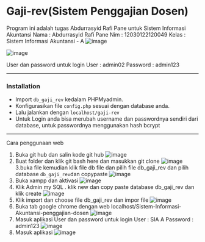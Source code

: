 # Gaji-rev(Sistem Penggajian Dosen)

Program ini adalah tugas Abdurrasyid Rafi Pane untuk Sistem Informasi Akuntansi
Nama	: Abdurrasyid Rafi Pane
Nim		: 12030122120049
Kelas	: Sistem Informasi Akuntansi - A
![image](https://github.com/AbdurrasyidRafiPane/Sistem-Informasi-Akuntansi-penggajian-dosen/assets/151999781/af5f8953-4ece-4ab0-8dda-cbf9bfba63f8)




![image](https://github.com/AbdurrasyidRafiPane/Sistem-Informasi-Akuntansi-penggajian-dosen/assets/151999781/0b4259e3-8a09-48e1-bbc0-d98dbb8c4397)

User dan password untuk login
User : admin02
Password : admin123

---
### Installation

- Import `db_gaji_rev` kedalam PHPMyadmin.
- Konfigurasikan file `config.php` sesuai dengan database anda.
- Lalu jalankan dengan `localhost/gaji-rev`
- Untuk Login anda bisa merubah username dan passwordnya sendiri dari database, untuk passwordnya menggunakan hash bcrypt
---
Cara penggunaan web
1.	Buka git hub dan salin kode git hub
![image](https://github.com/AbdurrasyidRafiPane/Sistem-Informasi-Akuntansi-penggajian-dosen/assets/151999781/6842a5d3-2f45-4a05-8c63-97ce01e0bb53)
2.	Buat folder dan klik git bash here dan masukkan git clone 
![image](https://github.com/AbdurrasyidRafiPane/Sistem-Informasi-Akuntansi-penggajian-dosen/assets/151999781/da8597e2-a7fa-469e-b00b-f63fe6b4b796)
3.buka file kemudian klik file db file dan pilih file db_gaji_rev dan pilih database `db_gaji_rev`dan copypaste
![image](https://github.com/AbdurrasyidRafiPane/Sistem-Informasi-Akuntansi-penggajian-dosen/assets/151999781/91c36098-dffc-475d-bcc5-100021ac09c2)
4.	Buka xampp dan aktivasi
![image](https://github.com/AbdurrasyidRafiPane/Sistem-Informasi-Akuntansi-penggajian-dosen/assets/151999781/651cfd54-2fb7-4a5f-893a-952c82ec89c8)
5. Klik Admin my SQL . klik new dan copy paste database db_gaji_rev dan klik create
![image](https://github.com/AbdurrasyidRafiPane/Sistem-Informasi-Akuntansi-penggajian-dosen/assets/151999781/084416b3-5ac8-49eb-a757-d4f876222760)
6. Klik import dan choose file db_gaji_rev dan impor file
![image](https://github.com/AbdurrasyidRafiPane/Sistem-Informasi-Akuntansi-penggajian-dosen/assets/151999781/44d53e35-086f-4779-b4c0-c1e47f3c4049)
7. Buka tab google chrome dengan web localhost/Sistem-Informasi-Akuntansi-penggajian-dosen
![image](https://github.com/AbdurrasyidRafiPane/Sistem-Informasi-Akuntansi-penggajian-dosen/assets/151999781/ca35b78c-9235-470d-a1bd-1d5ba3518acf)
8. Masuk aplikasi User dan password untuk login User : SIA A Password : admin123
![image](https://github.com/AbdurrasyidRafiPane/Sistem-Informasi-Akuntansi-penggajian-dosen/assets/151999781/50cf407f-582f-4b93-93db-a228291bf2d2)
9. Masuk aplikasi
![image](https://github.com/AbdurrasyidRafiPane/Sistem-Informasi-Akuntansi-penggajian-dosen/assets/151999781/89b02af9-2d5d-4005-9572-1266c7c441bd)









